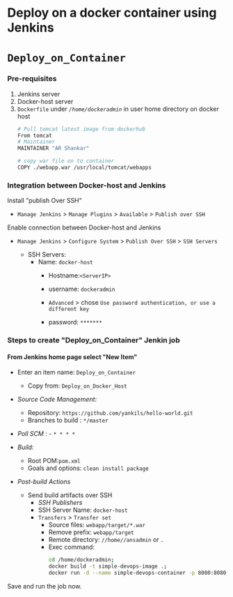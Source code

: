 # Deploy on a docker container using Jenkins
# `Deploy_on_Container`

### Pre-requisites

1. Jenkins server
1. Docker-host server
1. `Dockerfile` under *`/home/dockeradmin`* in user home directory on docker host
   ```sh 
   # Pull tomcat latest image from dockerhub 
   From tomcat
   # Maintainer
   MAINTAINER "AR Shankar" 

   # copy war file on to container 
   COPY ./webapp.war /usr/local/tomcat/webapps
### Integration between Docker-host and Jenkins

Install "publish Over SSH"
- `Manage Jenkins` > `Manage Plugins` > `Available` > `Publish over SSH`

Enable connection between Docker-host and Jenkins

- `Manage Jenkins` > `Configure System` > `Publish Over SSH` > `SSH Servers`

    - SSH Servers:
      - Name: `docker-host`
        - Hostname:`<ServerIP>`
        - username: `dockeradmin`

        -  `Advanced` > chose `Use password authentication, or use a different key`
        - password: `*******`

### Steps to create "Deploy_on_Container" Jenkin job
#### From Jenkins home page select "New Item"
- Enter an item name: `Deploy_on_Container`
    - Copy from: `Deploy_on_Docker_Host`

- *Source Code Management:*
    - Repository: `https://github.com/yankils/hello-world.git`
    - Branches to build : `*/master`
- *Poll SCM* :      - `* * * *`

- *Build:*
    - Root POM:`pom.xml`
    - Goals and options: `clean install package`

- *Post-build Actions*
    - Send build artifacts over SSH
        - *SSH Publishers*
        - SSH Server Name: `docker-host`
        - `Transfers` >  `Transfer set`
            - Source files: `webapp/target/*.war`
            - Remove prefix: `webapp/target`
            - Remote directory: `//home//ansadmin` or `.`
            - Exec command:
                 ```sh 
                 cd /home/dockeradmin;
                 docker build -t simple-devops-image .; 
                 docker run -d --name simple-devops-container -p 8080:8080 simple-devops-image;
                 ```

Save and run the job now.
